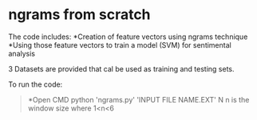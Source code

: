 # ngrams from scratch

The code includes:
  *Creation of feature vectors using ngrams technique
  *Using those feature vectors to train a model (SVM) for sentimental analysis
 
3 Datasets are provided that cal be used as training and testing sets. 

To run the code:
  >*Open CMD
    python 'ngrams.py' 'INPUT FILE NAME.EXT' N
        n is the window size where 1<n<6
